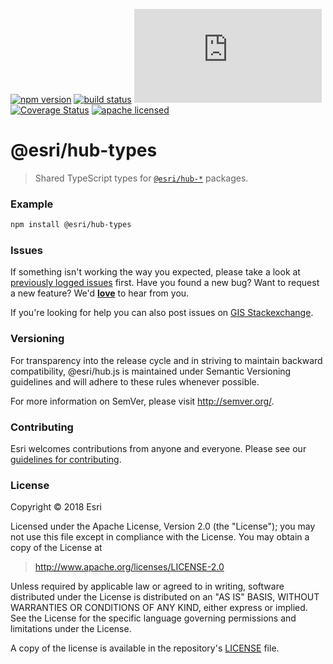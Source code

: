 [![npm version][npm-img]][npm-url]
[![build status][travis-img]][travis-url]
[![gzip bundle size][gzip-image]][npm-url]
[![Coverage Status][coverage-img]][coverage-url]
[![apache licensed](https://img.shields.io/badge/license-Apache-green.svg?style=flat-square)](https://raw.githubusercontent.com/Esri/hub.js/master/LICENSE)

[npm-img]: https://img.shields.io/npm/v/@esri/hub-types.svg?style=flat-square
[npm-url]: https://www.npmjs.com/package/@esri/hub-types
[travis-img]: https://img.shields.io/travis/Esri/hub.js/master.svg?style=flat-square
[travis-url]: https://travis-ci.org/Esri/hub.js
[gzip-image]: https://img.badgesize.io/https://unpkg.com/@esri/hub-types/dist/umd/types.umd.min.js?compression=gzip
[coverage-img]: https://codecov.io/gh/Esri/hub.js/branch/master/graph/badge.svg
[coverage-url]: https://codecov.io/gh/Esri/hub.js

# @esri/hub-types

> Shared TypeScript types for [`@esri/hub-*`](https://github.com/Esri/hub.js) packages.

### Example

```bash
npm install @esri/hub-types
```


### Issues

If something isn't working the way you expected, please take a look at [previously logged issues](https://github.com/Esri/hub.js/issues) first.  Have you found a new bug?  Want to request a new feature?  We'd [**love**](https://github.com/ArcGIS/hub.js/issues/new) to hear from you.

If you're looking for help you can also post issues on [GIS Stackexchange](http://gis.stackexchange.com/questions/ask?tags=esri-oss).

### Versioning

For transparency into the release cycle and in striving to maintain backward compatibility, @esri/hub.js is maintained under Semantic Versioning guidelines and will adhere to these rules whenever possible.

For more information on SemVer, please visit <http://semver.org/>.

### Contributing

Esri welcomes contributions from anyone and everyone. Please see our [guidelines for contributing](CONTRIBUTING.md).

### License

Copyright &copy; 2018 Esri

Licensed under the Apache License, Version 2.0 (the "License");
you may not use this file except in compliance with the License.
You may obtain a copy of the License at

> http://www.apache.org/licenses/LICENSE-2.0

Unless required by applicable law or agreed to in writing, software
distributed under the License is distributed on an "AS IS" BASIS,
WITHOUT WARRANTIES OR CONDITIONS OF ANY KIND, either express or implied.
See the License for the specific language governing permissions and
limitations under the License.

A copy of the license is available in the repository's [LICENSE](../../LICENSE) file.
